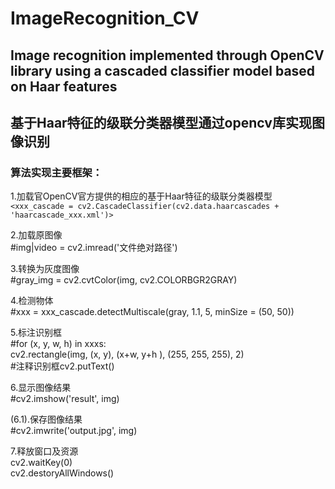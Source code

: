 # ImageRecognition_CV
## Image recognition implemented through OpenCV library using a cascaded classifier model based on Haar features
## 基于Haar特征的级联分类器模型通过opencv库实现图像识别

### 算法实现主要框架：

1.加载官OpenCV官方提供的相应的基于Haar特征的级联分类器模型  
`<xxx_cascade = cv2.CascadeClassifier(cv2.data.haarcascades + 'haarcascade_xxx.xml')>`

2.加载原图像  
#img|video = cv2.imread('文件绝对路径')

3.转换为灰度图像  
#gray_img = cv2.cvtColor(img, cv2.COLORBGR2GRAY)

4.检测物体  
#xxx = xxx_cascade.detectMultiscale(gray, 1.1, 5, minSize = (50, 50))

5.标注识别框  
#for (x, y, w, h) in xxxs:  
    cv2.rectangle(img, (x, y), (x+w, y+h ), (255, 255, 255), 2)  
    #注释识别框cv2.putText()

6.显示图像结果  
#cv2.imshow('result', img)

(6.1).保存图像结果  
#cv2.imwrite('output.jpg', img)

7.释放窗口及资源  
cv2.waitKey(0)  
cv2.destoryAllWindows()
